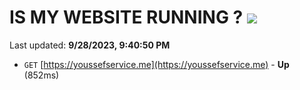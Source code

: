 # IS MY WEBSITE RUNNING ? [![](https://img.shields.io/static/v1?label=Sponsor&message=%E2%9D%A4&logo=GitHub&color=%23fe8e86)](https://github.com/sponsors/<username>)

Last updated: **9/28/2023, 9:40:50 PM**

- `GET` [https://youssefservice.me](https://youssefservice.me) - **Up** (852ms)
